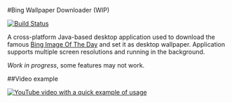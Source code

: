 #Bing Wallpaper Downloader (WIP)

[![Build Status](https://travis-ci.org/Cube189/BingWallpaperDownloader.svg?branch=master)](https://travis-ci.org/Cube189/BingWallpaperDownloader)

A cross-platform Java-based desktop application used to download the famous [Bing Image Of The Day](https://www.bing.com/gallery/) and set it as desktop wallpaper. Application supports multiple screen resolutions and running in the background.

_Work in progress_, some features may not work.

##Video example

[![YouTube video with a quick example of usage](http://img.youtube.com/vi/0G03IljO36o/0.jpg)](https://www.youtube.com/watch?v=0G03IljO36o)